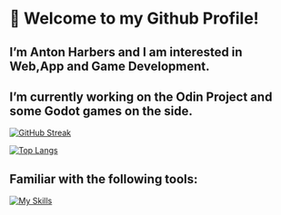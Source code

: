 # 👋 Welcome to my Github Profile!

## I’m Anton Harbers and I am interested in Web,App and Game Development.
## I’m currently working on the Odin Project and some Godot games on the side.

[![GitHub Streak](https://streak-stats.demolab.com/?user=antonharbers&theme=youtube-dark)](https://git.io/streak-stats)

[![Top Langs](https://github-readme-stats.vercel.app/api/top-langs/?username=antonharbers&layout=donut&theme=shadow_red&text_color=fff&title_color=fff&hide_border=true)](https://github.com/anuraghazra/github-readme-stats)


## Familiar with the following tools:
[![My Skills](https://skillicons.dev/icons?i=js,html,css,ts,nodejs,react,nextjs,tailwind,dart,flutter,godot,unity,cs,postgres,mysql,prisma,mongo)](https://skillicons.dev)

<!---
AntonHarbers/AntonHarbers is a ✨ special ✨ repository because its `README.md` (this file) appears on your GitHub profile.
You can click the Preview link to take a look at your changes.
--->


